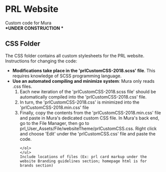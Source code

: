 # PRL Website
Custom code for Mura <br />
<strong>*UNDER CONSTRUCTION *</strong> <br />
<h2>CSS Folder</h2>
<p>The CSS folder contains all custom stylesheets for the PRL website. Instructions for changing the code:</p>
<ul>
  <li><strong>Modifications take place in the 'prlCustomCSS-2018.scss' file</strong>. This requires knowledge of SCSS programming language.</li>
  <li> <strong>Use an automated compiling and minimize system</strong>: Mura only reads .css files. 
    <ol>
      <li>Each new iteration of the 'prlCustomCSS-2018.scss file' should be automatically compiled into the 'prlCustomCSS-2018.css' file.</li>
      <li>In turn, the 'prlCustomCSS-2018.css' is minimized into the 'prlCustomCSS-2018.min.css' file</li>
      <li> Finally, copy the contents from the 'prlCustomCSS-2018.min.css' file and paste in Mura's dedicated custom CSS file. In Mura's back end, go to the File Manager, then go to prl_User_Assets/File/websiteTheme/prlCustomCSS.css. Right click and choose 'Edit' under the 'prlCustomCSS.css' file and paste the code.</li>

    </ol>
    </ul>
    Include locations of files (Ex: prl card markup under the website Branding guidelines section; homepage html is for brands section)
